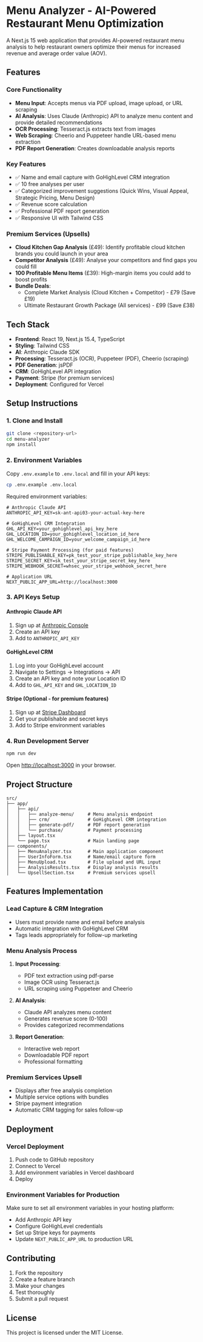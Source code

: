 # Menu Analyzer - AI-Powered Restaurant Menu Optimization

A Next.js 15 web application that provides AI-powered restaurant menu analysis to help restaurant owners optimize their menus for increased revenue and average order value (AOV).

## Features

### Core Functionality
- **Menu Input**: Accepts menus via PDF upload, image upload, or URL scraping
- **AI Analysis**: Uses Claude (Anthropic) API to analyze menu content and provide detailed recommendations
- **OCR Processing**: Tesseract.js extracts text from images
- **Web Scraping**: Cheerio and Puppeteer handle URL-based menu extraction
- **PDF Report Generation**: Creates downloadable analysis reports

### Key Features
- ✅ Name and email capture with GoHighLevel CRM integration
- ✅ 10 free analyses per user
- ✅ Categorized improvement suggestions (Quick Wins, Visual Appeal, Strategic Pricing, Menu Design)
- ✅ Revenue score calculation
- ✅ Professional PDF report generation
- ✅ Responsive UI with Tailwind CSS

### Premium Services (Upsells)
- **Cloud Kitchen Gap Analysis** (£49): Identify profitable cloud kitchen brands you could launch in your area
- **Competitor Analysis** (£49): Analyse your competitors and find gaps you could fill
- **100 Profitable Menu Items** (£39): High-margin items you could add to boost profits
- **Bundle Deals**: 
  - Complete Market Analysis (Cloud Kitchen + Competitor) - £79 (Save £19)
  - Ultimate Restaurant Growth Package (All services) - £99 (Save £38)

## Tech Stack

- **Frontend**: React 19, Next.js 15.4, TypeScript
- **Styling**: Tailwind CSS
- **AI**: Anthropic Claude SDK
- **Processing**: Tesseract.js (OCR), Puppeteer (PDF), Cheerio (scraping)
- **PDF Generation**: jsPDF
- **CRM**: GoHighLevel API integration
- **Payment**: Stripe (for premium services)
- **Deployment**: Configured for Vercel

## Setup Instructions

### 1. Clone and Install

```bash
git clone <repository-url>
cd menu-analyzer
npm install
```

### 2. Environment Variables

Copy `.env.example` to `.env.local` and fill in your API keys:

```bash
cp .env.example .env.local
```

Required environment variables:

```env
# Anthropic Claude API
ANTHROPIC_API_KEY=sk-ant-api03-your-actual-key-here

# GoHighLevel CRM Integration
GHL_API_KEY=your_gohighlevel_api_key_here
GHL_LOCATION_ID=your_gohighlevel_location_id_here
GHL_WELCOME_CAMPAIGN_ID=your_welcome_campaign_id_here

# Stripe Payment Processing (for paid features)
STRIPE_PUBLISHABLE_KEY=pk_test_your_stripe_publishable_key_here
STRIPE_SECRET_KEY=sk_test_your_stripe_secret_key_here
STRIPE_WEBHOOK_SECRET=whsec_your_stripe_webhook_secret_here

# Application URL
NEXT_PUBLIC_APP_URL=http://localhost:3000
```

### 3. API Keys Setup

#### Anthropic Claude API
1. Sign up at [Anthropic Console](https://console.anthropic.com/)
2. Create an API key
3. Add to `ANTHROPIC_API_KEY`

#### GoHighLevel CRM
1. Log into your GoHighLevel account
2. Navigate to Settings → Integrations → API
3. Create an API key and note your Location ID
4. Add to `GHL_API_KEY` and `GHL_LOCATION_ID`

#### Stripe (Optional - for premium features)
1. Sign up at [Stripe Dashboard](https://dashboard.stripe.com/)
2. Get your publishable and secret keys
3. Add to Stripe environment variables

### 4. Run Development Server

```bash
npm run dev
```

Open [http://localhost:3000](http://localhost:3000) in your browser.

## Project Structure

```
src/
├── app/
│   ├── api/
│   │   ├── analyze-menu/     # Menu analysis endpoint
│   │   ├── crm/              # GoHighLevel CRM integration
│   │   ├── generate-pdf/     # PDF report generation
│   │   └── purchase/         # Payment processing
│   ├── layout.tsx
│   └── page.tsx              # Main landing page
├── components/
│   ├── MenuAnalyzer.tsx      # Main application component
│   ├── UserInfoForm.tsx      # Name/email capture form
│   ├── MenuUpload.tsx        # File upload and URL input
│   ├── AnalysisResults.tsx   # Display analysis results
│   └── UpsellSection.tsx     # Premium services upsell
```

## Features Implementation

### Lead Capture & CRM Integration
- Users must provide name and email before analysis
- Automatic integration with GoHighLevel CRM
- Tags leads appropriately for follow-up marketing

### Menu Analysis Process
1. **Input Processing**: 
   - PDF text extraction using pdf-parse
   - Image OCR using Tesseract.js
   - URL scraping using Puppeteer and Cheerio

2. **AI Analysis**: 
   - Claude API analyzes menu content
   - Generates revenue score (0-100)
   - Provides categorized recommendations

3. **Report Generation**: 
   - Interactive web report
   - Downloadable PDF report
   - Professional formatting

### Premium Services Upsell
- Displays after free analysis completion
- Multiple service options with bundles
- Stripe payment integration
- Automatic CRM tagging for sales follow-up

## Deployment

### Vercel Deployment

1. Push code to GitHub repository
2. Connect to Vercel
3. Add environment variables in Vercel dashboard
4. Deploy

### Environment Variables for Production

Make sure to set all environment variables in your hosting platform:
- Add Anthropic API key
- Configure GoHighLevel credentials
- Set up Stripe keys for payments
- Update `NEXT_PUBLIC_APP_URL` to production URL

## Contributing

1. Fork the repository
2. Create a feature branch
3. Make your changes
4. Test thoroughly
5. Submit a pull request

## License

This project is licensed under the MIT License.
